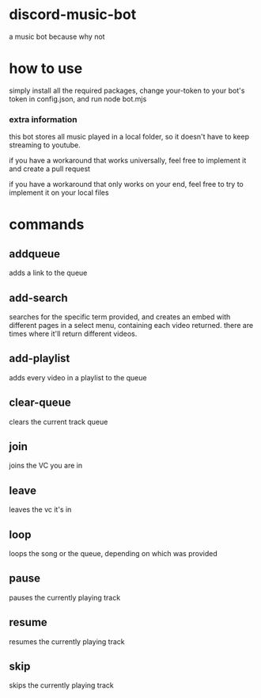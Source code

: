 # discord-music-bot
a music bot because why not

# how to use

simply install all the required packages, change your-token to your bot's token in config.json, and run node bot.mjs

### extra information

this bot stores all music played in a local folder, so it doesn't have to keep streaming to youtube.

if you have a workaround that works universally, feel free to implement it and create a pull request

if you have a workaround that only works on your end, feel free to try to implement it on your local files

# commands

## addqueue

adds a link to the queue

## add-search

searches for the specific term provided, and creates an embed with different pages in a select menu, containing each video returned. there are times where it'll return different videos.

## add-playlist

adds every video in a playlist to the queue

## clear-queue

clears the current track queue

## join

joins the VC you are in

## leave

leaves the vc it's in

## loop

loops the song or the queue, depending on which was provided

## pause

pauses the currently playing track

## resume

resumes the currently playing track

## skip

skips the currently playing track
